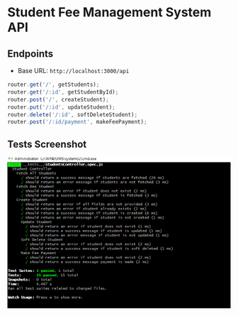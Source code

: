 # Student Fee Management System API

## Endpoints

- Base URL: `http://localhost:3000/api`

```javascript
router.get('/', getStudents);
router.get('/:id', getStudentById);
router.post('/', createStudent);
router.put('/:id', updateStudent);
router.delete('/:id', softDeleteStudent);
router.post('/:id/payment', makeFeePayment);
```

## Tests Screenshot

![Tests Screenshot](./__tests__/tests_screen.png)
